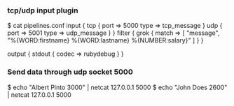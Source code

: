 ### tcp/udp input plugin

$ cat pipelines.conf
input {
    tcp {
        port => 5000
        type => tcp_message
    }
    udp {
        port => 5001
        type => udp_message
    }
}
filter {
    grok {
    match => [ "message", "%{WORD:firstname} %{WORD:lastname} %{NUMBER:salary}" ]
    }
}
    

output {
    stdout {
        codec => rubydebug
    }
}


### Send data through udp socket 5000

$ echo "Albert Pinto 3000" | netcat 127.0.0.1 5000
$ echo "John Does 2600" | netcat 127.0.0.1 5000



